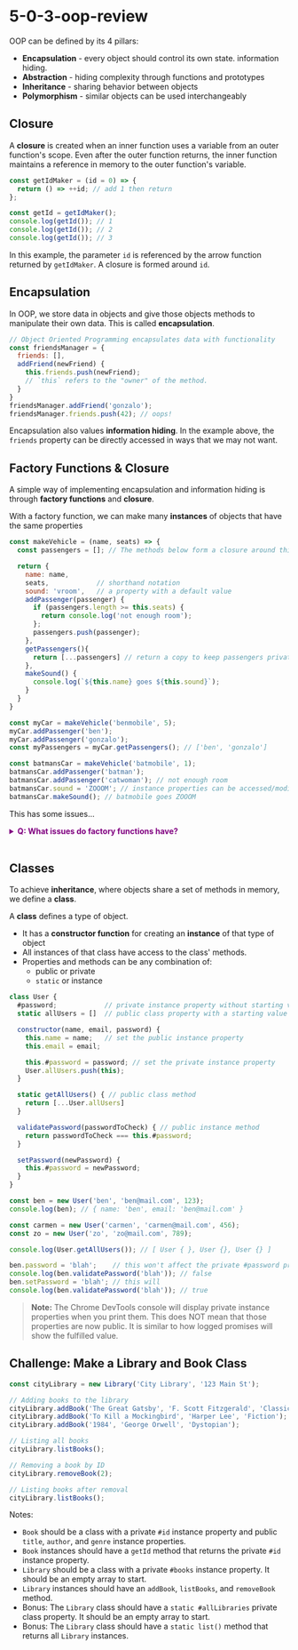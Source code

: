 # 5-0-3-oop-review

OOP can be defined by its 4 pillars:
* **Encapsulation** - every object should control its own state. information hiding.
* **Abstraction** - hiding complexity through functions and prototypes
* **Inheritance** - sharing behavior between objects
* **Polymorphism** - similar objects can be used interchangeably

## Closure

A **closure** is created when an inner function uses a variable from an outer function's scope. Even after the outer function returns, the inner function maintains a reference in memory to the outer function's variable.

```js
const getIdMaker = (id = 0) => {
  return () => ++id; // add 1 then return
};

const getId = getIdMaker();
console.log(getId()); // 1
console.log(getId()); // 2
console.log(getId()); // 3
```

In this example, the parameter `id` is referenced by the arrow function returned by `getIdMaker`. A closure is formed around `id`.

## Encapsulation 

In OOP, we store data in objects and give those objects methods to manipulate their own data. This is called **encapsulation**.

```js
// Object Oriented Programming encapsulates data with functionality
const friendsManager = {
  friends: [],
  addFriend(newFriend) {
    this.friends.push(newFriend);
    // `this` refers to the "owner" of the method. 
  }
}
friendsManager.addFriend('gonzalo');
friendsManager.friends.push(42); // oops!
```

Encapsulation also values **information hiding**. In the example above, the `friends` property can be directly accessed in ways that we may not want.

## Factory Functions & Closure

A simple way of implementing encapsulation and information hiding is through **factory functions** and **closure**.

With a factory function, we can make many **instances** of objects that have the same properties

```js
const makeVehicle = (name, seats) => {
  const passengers = []; // The methods below form a closure around this variable

  return {
    name: name,
    seats,            // shorthand notation
    sound: 'vroom',   // a property with a default value
    addPassenger(passenger) {
      if (passengers.length >= this.seats) {
        return console.log('not enough room');
      };
      passengers.push(passenger);
    },
    getPassengers(){
      return [...passengers] // return a copy to keep passengers private
    },
    makeSound() {
      console.log(`${this.name} goes ${this.sound}`);
    }
  }
}

const myCar = makeVehicle('benmobile', 5);
myCar.addPassenger('ben');
myCar.addPassenger('gonzalo');
const myPassengers = myCar.getPassengers(); // ['ben', 'gonzalo']

const batmansCar = makeVehicle('batmobile', 1);
batmansCar.addPassenger('batman');
batmansCar.addPassenger('catwoman'); // not enough room
batmansCar.sound = 'ZOOOM'; // instance properties can be accessed/modified
batmansCar.makeSound(); // batmobile goes ZOOOM
```

This has some issues...

**<details><summary style="color: purple">Q: What issues do factory functions have?</summary>**

* No inheritance
* No constructors
* Memory consumption (methods are not shared)
* No private instance properties

</details><br>

## Classes

To achieve **inheritance**, where objects share a set of methods in memory, we define a **class**.

A **class** defines a type of object. 
* It has a **constructor function** for creating an **instance** of that type of object
* All instances of that class have access to the class' methods.
* Properties and methods can be any combination of:
  * public or private
  * `static` or instance

```js
class User {
  #password;            // private instance property without starting value
  static allUsers = []  // public class property with a starting value

  constructor(name, email, password) {
    this.name = name;   // set the public instance property
    this.email = email;

    this.#password = password; // set the private instance property
    User.allUsers.push(this);
  }

  static getAllUsers() { // public class method
    return [...User.allUsers]
  }

  validatePassword(passwordToCheck) { // public instance method
    return passwordToCheck === this.#password;
  }

  setPassword(newPassword) {
    this.#password = newPassword;
  }
}

const ben = new User('ben', 'ben@mail.com', 123);
console.log(ben); // { name: 'ben', email: 'ben@mail.com' }

const carmen = new User('carmen', 'carmen@mail.com', 456);
const zo = new User('zo', 'zo@mail.com', 789);

console.log(User.getAllUsers()); // [ User { }, User {}, User {} ]

ben.password = 'blah';    // this won't affect the private #password property
console.log(ben.validatePassword('blah')); // false
ben.setPassword = 'blah'; // this will
console.log(ben.validatePassword('blah')); // true
```

> **Note:** The Chrome DevTools console will display private instance properties when you print them. This does NOT mean that those properties are now public. It is similar to how logged promises will show the fulfilled value.

## Challenge: Make a Library and Book Class

```js
const cityLibrary = new Library('City Library', '123 Main St');

// Adding books to the library
cityLibrary.addBook('The Great Gatsby', 'F. Scott Fitzgerald', 'Classic');
cityLibrary.addBook('To Kill a Mockingbird', 'Harper Lee', 'Fiction');
cityLibrary.addBook('1984', 'George Orwell', 'Dystopian');

// Listing all books
cityLibrary.listBooks();

// Removing a book by ID
cityLibrary.removeBook(2);

// Listing books after removal
cityLibrary.listBooks();

```
Notes:
* `Book` should be a class with a private `#id` instance property and public `title`, `author`, and `genre` instance properties.
* `Book` instances should have a `getId` method that returns the private `#id` instance property.
* `Library` should be a class with a private `#books` instance property. It should be an empty array to start.
* `Library` instances should have an `addBook`, `listBooks`, and `removeBook` method.
* Bonus: The `Library` class should have a `static #allLibraries` private class property. It should be an empty array to start.
* Bonus: The `Library` class should have a `static list()` method that returns all `Library` instances.
